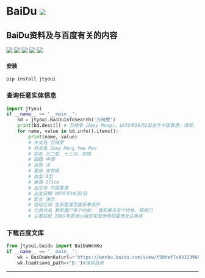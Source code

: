 # **BaiDu** [![](https://gitee.com/tyoui/logo/raw/master/logo/photolog.png)][1]

## BaiDu资料及与百度有关的内容
[![](https://img.shields.io/badge/个人网站-jtyoui-yellow.com.svg)][1]
[![](https://img.shields.io/badge/Python-3.7-green.svg)]()
[![](https://img.shields.io/badge/BlogWeb-Tyoui-bule.svg)][1]
[![](https://img.shields.io/badge/Email-jtyoui@qq.com-red.svg)]()
[![](https://img.shields.io/badge/百度-BaiDu-black.svg)]()


#### 安装
    pip install jtyoui


### 查询任意实体信息
```python
import jtyoui
if __name__ == '__main__':
    bd = jtyoui.BaiDuInfoSearch('万绮雯')
    print(bd.desc()) # 万绮雯（Joey Meng)，1970年10月2日出生中国香港，演员。
    for name, value in bd.info().items():
        print(name, value)
        # 中文名 万绮雯
        # 外文名 Joey Meng Yee Man
        # 别名 万二蚊、十三万、蚊蚊
        # 国籍 中国
        # 民族 汉
        # 星座 天枰座
        # 血型 A型
        # 身高 171cm
        # 出生地 中国香港
        # 出生日期 1970年10月2日
        # 职业 演员
        # 经纪公司 金石堂演艺娱乐事务所
        # 代表作品 我和僵尸有个约会、 我和春天有个约会、精武门
        # 主要成就 1989年亚洲小姐亚军亚洲电视最佳女主角奖
```

### 下载百度文库
```python
from jtyoui.baidu import BaiDuWenKu
if __name__ == '__main__':
    wk = BaiDuWenKu(url=r'https://wenku.baidu.com/view/f50def7c43323968001c924c.html?sxts=1563610333674') #下载链接
    wk.load(save_path=r'D:')#保存目录
```

***
[1]: https://blog.jtyoui.com